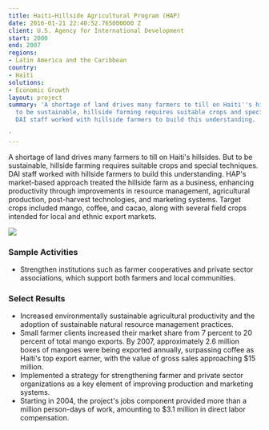 ```yaml
---
title: Haiti—Hillside Agricultural Program (HAP)
date: 2016-01-21 22:40:52.765000000 Z
client: U.S. Agency for International Development
start: 2000
end: 2007
regions:
- Latin America and the Caribbean
country:
- Haiti
solutions:
- Economic Growth
layout: project
summary: 'A shortage of land drives many farmers to till on Haiti''s hillsides. But
  to be sustainable, hillside farming requires suitable crops and special techniques.
  DAI staff worked with hillside farmers to build this understanding.

'
---
```


A shortage of land drives many farmers to till on Haiti's hillsides. But to be sustainable, hillside farming requires suitable crops and special techniques. DAI staff worked with hillside farmers to build this understanding. HAP's market-based approach treated the hillside farm as a business, enhancing productivity through improvements in resource management, agricultural production, post-harvest technologies, and marketing systems. Target crops included mango, coffee, and cacao, along with several field crops intended for local and ethnic export markets.

![][1]

###  Sample Activities

* Strengthen institutions such as farmer cooperatives and private sector associations, which support both farmers and local communities.

###  Select Results

* Increased environmentally sustainable agricultural productivity and the adoption of sustainable natural resource management practices.
* Small farmer clients increased their market share from 7 percent to 20 percent of total mango exports. By 2007, approximately 2.6 million boxes of mangoes were being exported annually, surpassing coffee as Haiti's top export earner, with the value of gross sales approaching $15 million.
* Implemented a strategy for strengthening farmer and private sector organizations as a key element of improving production and marketing systems.
* Starting in 2004, the project's jobs component provided more than a million person-days of work, amounting to $3.1 million in direct labor compensation.

[1]: /assets/images/projects/HAP-crated-mangos.jpg
